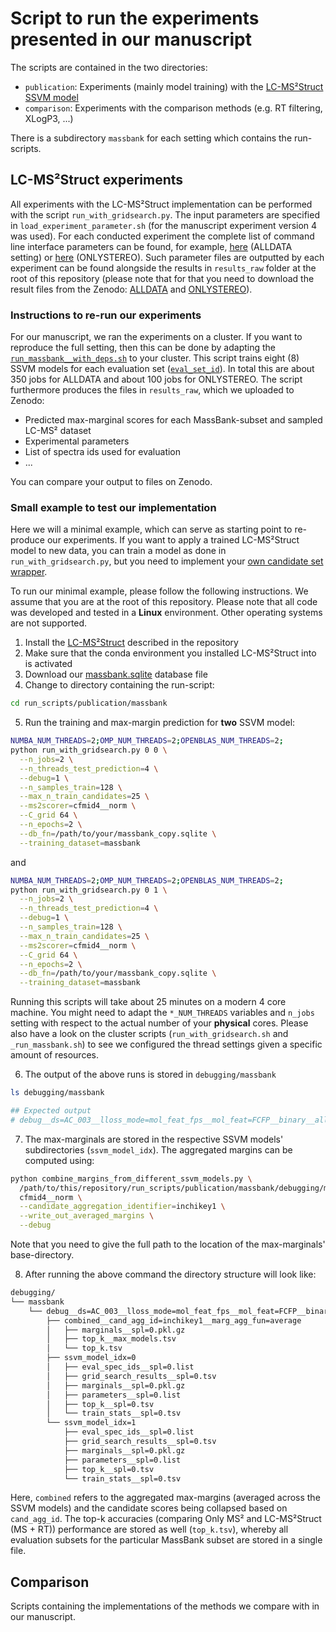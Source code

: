 # Script to run the experiments presented in our manuscript

The scripts are contained in the two directories:

- ```publication```: Experiments (mainly model training) with the [LC-MS²Struct SSVM model](https://github.com/aalto-ics-kepaco/msms_rt_ssvm)
- ```comparison```: Experiments with the comparison methods (e.g. RT filtering, XLogP3, ...)

There is a subdirectory ```massbank``` for each setting which contains the run-scripts.

## LC-MS²Struct experiments

All experiments with the LC-MS²Struct implementation can be performed with the script ```run_with_gridsearch.py```. 
The input parameters are specified in ```load_experiment_parameter.sh``` (for the manuscript experiment version 4 was
used). For each conducted experiment the complete list of command line interface parameters can be found, for example,
[here](example_parameters_ALLDATA.list) (ALLDATA setting) or [here](example_parameters_ONLYSTEREO.list) (ONLYSTEREO).
Such parameter files are outputted by each experiment can be found alongside the results in ```results_raw``` folder 
at the root of this repository (please note that for that you need to download the result files from the Zenodo: 
[ALLDATA](https://zenodo.org/record/6451016) and [ONLYSTEREO](https://zenodo.org/record/6037629)).

### Instructions to re-run our experiments

For our manuscript, we ran the experiments on a cluster. If you want to reproduce the full setting, then this can be 
done by adapting the [```run_massbank__with_deps.sh```](publication/massbank/run_massbank__with_deps.sh) to your cluster. This script trains eight (8) SSVM models for each
evaluation set ([```eval_set_id```](publication/massbank/run_with_gridsearch.py#L75)). In total this are about 350 jobs for ALLDATA and about 100 jobs for ONLYSTEREO. 
The script furthermore produces the files in ```results_raw```, which we uploaded to Zenodo:

- Predicted max-marginal scores for each MassBank-subset and sampled LC-MS² dataset  
- Experimental parameters
- List of spectra ids used for evaluation
- ...

You can compare your output to files on Zenodo. 

### Small example to test our implementation

Here we will a minimal example, which can serve as starting point to re-produce our experiments. If you want to 
apply a trained LC-MS²Struct model to new data, you can train a model as done in ```run_with_gridsearch.py```, but 
you need to implement your [own candidate set wrapper](https://github.com/aalto-ics-kepaco/msms_rt_ssvm/tree/master/ssvm). 

To run our minimal example, please follow the following instructions. We assume that you are at the root of this 
repository. Please note that all code was developed and tested in a **Linux** environment. Other operating systems are 
not supported.

1) Install the [LC-MS²Struct](https://github.com/aalto-ics-kepaco/msms_rt_ssvm) described in the repository
2) Make sure that the conda environment you installed LC-MS²Struct into is activated
3) Download our [massbank.sqlite](https://zenodo.org/record/5854661) database file
4) Change to directory containing the run-script: 
```bash
cd run_scripts/publication/massbank
```
5) Run the training and max-margin prediction for **two** SSVM model:
```bash
NUMBA_NUM_THREADS=2;OMP_NUM_THREADS=2;OPENBLAS_NUM_THREADS=2;
python run_with_gridsearch.py 0 0 \
  --n_jobs=2 \
  --n_threads_test_prediction=4 \
  --debug=1 \
  --n_samples_train=128 \
  --max_n_train_candidates=25 \
  --ms2scorer=cfmid4__norm \
  --C_grid 64 \
  --n_epochs=2 \
  --db_fn=/path/to/your/massbank_copy.sqlite \
  --training_dataset=massbank
```
and 
```bash
NUMBA_NUM_THREADS=2;OMP_NUM_THREADS=2;OPENBLAS_NUM_THREADS=2;
python run_with_gridsearch.py 0 1 \
  --n_jobs=2 \
  --n_threads_test_prediction=4 \
  --debug=1 \
  --n_samples_train=128 \
  --max_n_train_candidates=25 \
  --ms2scorer=cfmid4__norm \
  --C_grid 64 \
  --n_epochs=2 \
  --db_fn=/path/to/your/massbank_copy.sqlite \
  --training_dataset=massbank
```

Running this scripts will take about 25 minutes on a modern 4 core machine. You might need to adapt the 
```*_NUM_THREADS``` variables and ```n_jobs``` setting with respect to the actual number of your **physical** cores.
Please also have a look on the cluster scripts (```run_with_gridsearch.sh``` and ```_run_massbank.sh```) to see we 
configured the thread settings given a specific amount of resources.

6) The output of the above runs is stored in ```debugging/massbank```
```bash
ls debugging/massbank

## Expected output
# debug__ds=AC_003__lloss_mode=mol_feat_fps__mol_feat=FCFP__binary__all__3D__mol_id=cid__ms2scorer=cfmid4__norm__ssvm_flavor=default
```

7) The max-marginals are stored in the respective SSVM models' subdirectories (```ssvm_model_idx```). The aggregated 
   margins can be computed using:
```bash
python combine_margins_from_different_ssvm_models.py \ 
  /path/to/this/repository/run_scripts/publication/massbank/debugging/massbank \
  cfmid4__norm \
  --candidate_aggregation_identifier=inchikey1 \
  --write_out_averaged_margins \
  --debug
```
   Note that you need to give the full path to the location of the max-marginals' base-directory. 

8) After running the above command the directory structure will look like:
```bash
debugging/
└── massbank
    └── debug__ds=AC_003__lloss_mode=mol_feat_fps__mol_feat=FCFP__binary__all__3D__mol_id=cid__ms2scorer=cfmid4__norm__ssvm_flavor=default
        ├── combined__cand_agg_id=inchikey1__marg_agg_fun=average
        │   ├── marginals__spl=0.pkl.gz
        │   ├── top_k__max_models.tsv
        │   └── top_k.tsv
        ├── ssvm_model_idx=0
        │   ├── eval_spec_ids__spl=0.list
        │   ├── grid_search_results__spl=0.tsv
        │   ├── marginals__spl=0.pkl.gz
        │   ├── parameters__spl=0.list
        │   ├── top_k__spl=0.tsv
        │   └── train_stats__spl=0.tsv
        └── ssvm_model_idx=1
            ├── eval_spec_ids__spl=0.list
            ├── grid_search_results__spl=0.tsv
            ├── marginals__spl=0.pkl.gz
            ├── parameters__spl=0.list
            ├── top_k__spl=0.tsv
            └── train_stats__spl=0.tsv
```
   Here, ```combined``` refers to the aggregated max-margins (averaged across the SSVM models) and the candidate scores
   being collapsed based on ```cand_agg_id```. The top-k accuracies (comparing Only MS² and LC-MS²Struct (MS + RT)) 
   performance are stored as well (```top_k.tsv```), whereby all evaluation subsets for the particular MassBank 
   subset are stored in a single file.

## Comparison

Scripts containing the implementations of the methods we compare with in our manuscript.  

